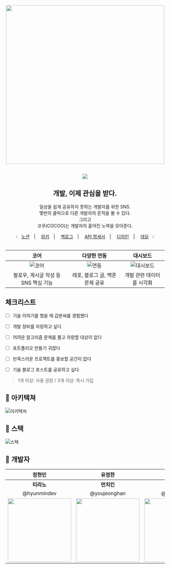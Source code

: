 
<div align="center">
    <a href="https://cocoo.hyunmin.dev">
    <img width="500" src="https://user-images.githubusercontent.com/74395748/139043672-3e2cd88c-35e4-4d5f-8ca1-99766b1e4496.png" />
    </a>
</div>


<p align="center">
    <a href="/"><img src="https://img.shields.io/badge/node-16.13.0-9181d6?logo=node.js" alt=""></a>
    <a href="/"><img src="https://img.shields.io/badge/npm-8.1.0-9181D6?logo=npm" alt=""></a>
    <a href="/"><img src="https://img.shields.io/badge/ubuntu-18.04-9181D6?logo=ubuntu" alt=""></a>
    <a href="/"><img src="https://img.shields.io/badge/TypeScript-4.4.4-9181D6?logo=TypeScript" alt=""></a>
    <br>
    <a href="/">
    <img src="https://hits.seeyoufarm.com/api/count/incr/badge.svg?url=https%3A%2F%2Fgithub.com%2Fboostcampwm-2021%2FWEB26-COKIRI&count_bg=%239181D6&title_bg=%23555555&icon=&icon_color=%239181D6&title=&edge_flat=false">
    </a>
</p>

<div align="center">
<h2>
개발, 이제 관심을 받다.
</h2>

<p>일상을 쉽게 공유하지 못하는 개발자를 위한 SNS.<br>
몇번의 클릭으로 다른 개발자의 흔적을 볼 수 있다.<br>
그리고<br>
코쿠(COCOO)는 개발자의 흩어진 노력을 모아준다.</p>

</div>





<div align="center">
💧 &nbsp
<a href="https://pool-storm-1a3.notion.site/b1de384e2f8c47948ee4b347bda6de04">노션</a>　|　
<a href="https://github.com/boostcampwm-2021/web15-TadakTadak/wiki">위키</a>　|　
<a href="https://docs.google.com/spreadsheets/d/14WwTBta7pvPAq2TPi0Rga9ThRRph-Lt7dCHPDHVWlRo">백로그</a>　|　
<a href="https://documenter.getpostman.com/view/12433390/UVBznV9T">API 명세서</a>　|　
<a href="https://miro.com/app/board/o9J_lnmq-7Y=/?invite_link_id=740345289660">디자인</a>　|　
<a href="https://www.youtube.com/watch?v=_6emvF0HxVE">데모</a> &nbsp
💧
</div>
<br>

|**코어**|**다양한 연동**|**대시보드**|
| :-----: | :-----: | :-----: |
|![코어](https://user-images.githubusercontent.com/74395748/143869937-ef711684-78b3-4ead-abe6-873b03992a7e.gif)|![연동](https://user-images.githubusercontent.com/74395748/143869620-55dd8c11-f54a-4bb1-8c78-bcaca7b07bc9.gif)|![대시보드](https://user-images.githubusercontent.com/74395748/143870784-774c87e2-c6b0-4785-a3fa-291da9ea9af8.gif)|
|팔로우, 게시글 작성 등 SNS 핵심 기능|레포, 블로그 글, 백준 문제 공유|개발 관련 데이터를 시각화|


## 체크리스트
- [ ] 기술 이야기를 했을 때 갑분싸를 경험했다
- [ ] 개발 장비를 자랑하고 싶다
- [ ] 어려운 알고리즘 문제를 풀고 자랑할 대상이 없다
- [ ] 포트폴리오 만들기 귀찮다
- [ ] 만족스러운 프로젝트를 홍보할 공간이 없다
- [ ] 기술 블로그 포스트를 공유하고 싶다


> 1개 이상: 사용 권장 / 3개 이상: 즉시 가입


## 🗽 아키텍쳐
![아키텍처](https://user-images.githubusercontent.com/74395748/143866284-20ae11d0-6daf-44c7-a913-1c81fc2b9f3c.jpg)

## 💎 스택
![스택](https://user-images.githubusercontent.com/74395748/143867673-b244db2d-e174-4d59-b77a-b3c27ab0a48c.jpg)




## 🧊 개발자

|     정현민    |     유정한    |    김동민   |     한범석    |
| :---------: | :---------: | :--------: | :---------: |
|  **티라노**   |   **먼치킨**  |  **고라니** |  **타이거**   |
| @hyunmindev | @youjeonghan | @dmin0211 | @beomseok37 |
| <img width=200 src="https://user-images.githubusercontent.com/34956768/139091226-e7e7aa3b-785e-4fce-bec2-7b0178820aa5.png"> | <img width=200 src="https://user-images.githubusercontent.com/34956768/139091573-17ca9a01-3a0a-448f-8203-faedc34aa2b6.png"> | <img width=200 src="https://user-images.githubusercontent.com/34956768/139091567-646b32b0-a856-4e6f-9e18-3c62039f99fe.png">| <img width=200 src="https://user-images.githubusercontent.com/34956768/139091533-cc71d3ea-4c68-4234-bba2-ec83ca74d94a.png"> |


